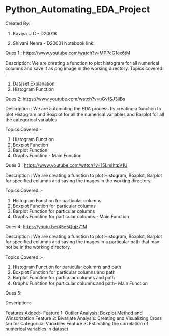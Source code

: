 # Python_Automating_EDA_Project
Created By:

1. Kaviya U C - D20018

2. Shivani Nehra - D20031
Notebook link:


Ques 1 : https://www.youtube.com/watch?v=MPPcG1ex6tM 

Description: 
We are creating a function to plot histogram for all numerical columns and save it as png image in the working directory. 
Topics covered: - 
1. Dataset Explanation 
2. Histogram Function

Ques 2: https://www.youtube.com/watch?v=uGvfSJ3jiBs

Description :
We are automating the EDA process by creating a function to plot Histogram and Boxplot for all the numerical variables and Barplot for all the categorical variables

Topics Covered:-
1. Histogram Function 
2. Boxplot Function
3. Barplot Function 
4. Graphs Function - Main Function


Ques 3 : https://www.youtube.com/watch?v=15LmIhtpV1U

Description :
We are creating a function to plot Histogram, Boxplot, Barplot for specified columns and saving the images in the working directory.

Topics Covered :-
1. Histogram Function for particular columns 
2. Boxplot Function for particular columns 
3. Barplot Function for particular columns 
4. Graphs Function for particular columns - Main Function

Ques 4: https://youtu.be/45e5Qqjz71M

Description :
We are creating a function to plot Histogram, Boxplot, Barplot for specified columns and saving the images in a particular path that may not be in the working directory.

Topics Covered :-
1. Histogram Function for particular columns and path
2. Boxplot Function for particular columns and path
3. Barplot Function for particular columns and path
4. Graphs Function for particular columns and path- Main Function

Ques 5: 

Description:-

Features Added:-
Feature 1: Outlier Analysis: Boxplot Method and Winsorization
Feature 2: Bivariate Analysis: Creating and Visualizing Cross tab for Categorical Variables
Feature 3: Estimating the correlation of numerical variables in dataset
